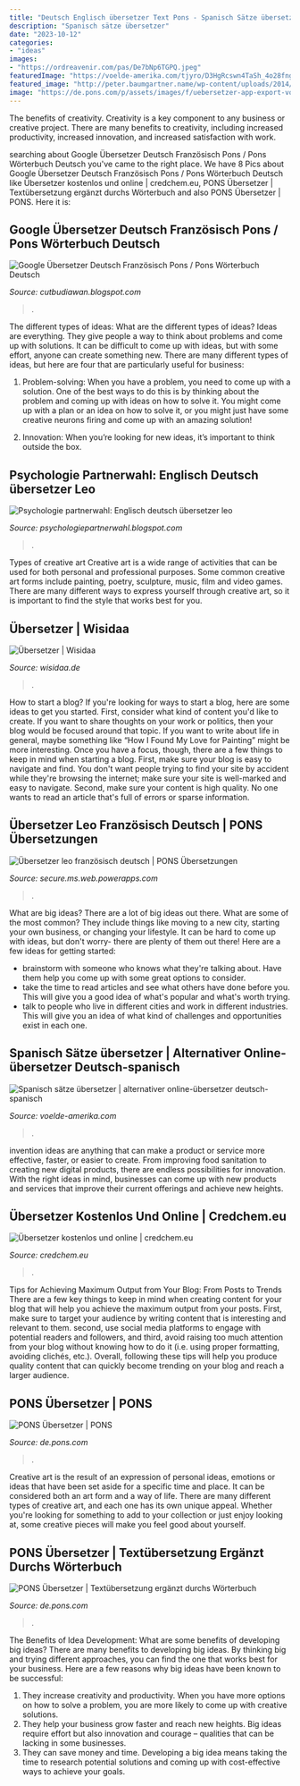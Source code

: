 ```yaml
---
title: "Deutsch Englisch übersetzer Text Pons - Spanisch Sätze übersetzer"
description: "Spanisch sätze übersetzer"
date: "2023-10-12"
categories:
- "ideas"
images:
- "https://ordreavenir.com/pas/De7bNp6TGPQ.jpeg"
featuredImage: "https://voelde-amerika.com/tjyro/D3HgRcswn4TaSh_4o28fngHaGf.jpg"
featured_image: "http://peter.baumgartner.name/wp-content/uploads/2014/08/dict.cc.png"
image: "https://de.pons.com/p/assets/images/f/uebersetzer-app-export-vocabulary-trainer-46652e53.png"
---
```



The benefits of creativity.
Creativity is a key component to any business or creative project. There are many benefits to creativity, including increased productivity, increased innovation, and increased satisfaction with work.

	

		
searching about Google Übersetzer Deutsch Französisch Pons / Pons Wörterbuch Deutsch you've came to the right place. We have 8 Pics about Google Übersetzer Deutsch Französisch Pons / Pons Wörterbuch Deutsch like Übersetzer kostenlos und online | credchem.eu, PONS Übersetzer | Textübersetzung ergänzt durchs Wörterbuch and also PONS Übersetzer | PONS. Here it is:
		
    
## Google Übersetzer Deutsch Französisch Pons / Pons Wörterbuch Deutsch

<img loading=lazy src="https://ordreavenir.com/pas/De7bNp6TGPQ.jpeg" onerror="this.onerror=null;this.src='https://tse3.mm.bing.net/th?id=OIP.onakL_Ku9YpFLn-LyGSN8gHaFj&amp;pid=15.1';" alt="Google Übersetzer Deutsch Französisch Pons / Pons Wörterbuch Deutsch">

_Source: cutbudiawan.blogspot.com_

>. 

	

The different types of ideas: What are the different types of ideas?
Ideas are everything. They give people a way to think about problems and come up with solutions. It can be difficult to come up with ideas, but with some effort, anyone can create something new. There are many different types of ideas, but here are four that are particularly useful for business:
1. Problem-solving: When you have a problem, you need to come up with a solution. One of the best ways to do this is by thinking about the problem and coming up with ideas on how to solve it. You might come up with a plan or an idea on how to solve it, or you might just have some creative neurons firing and come up with an amazing solution!

2. Innovation: When you’re looking for new ideas, it’s important to think outside the box.

    
## Psychologie Partnerwahl: Englisch Deutsch übersetzer Leo

<img loading=lazy src="https://lh3.googleusercontent.com/proxy/pAxYwllg7Wqkn7OZZhw_h2n5_DiWwI1ZlTv3zEGGwNFhHrzeo1mdi7PHEjaz4DLSkNy3-Z_s0KxMzfAtdrgCWYTiVWMTpQ=w1200-h630-p-k-no-nu" onerror="this.onerror=null;this.src='https://tse4.mm.bing.net/th?id=OIP.LkTqwPDagnl08TQHnBo9LwAAAA&amp;pid=15.1';" alt="Psychologie partnerwahl: Englisch deutsch übersetzer leo">

_Source: psychologiepartnerwahl.blogspot.com_

>. 

	

Types of creative art
Creative art is a wide range of activities that can be used for both personal and professional purposes. Some common creative art forms include painting, poetry, sculpture, music, film and video games. There are many different ways to express yourself through creative art, so it is important to find the style that works best for you.

    
## Übersetzer | Wisidaa

<img loading=lazy src="https://wisidaa.de/wp-content/uploads/2018/11/Übersetzer-1-n.png" onerror="this.onerror=null;this.src='https://tse4.mm.bing.net/th?id=OIP._E1wkztXVytUfHd0rNTFPwHaPO&amp;pid=15.1';" alt="Übersetzer | Wisidaa">

_Source: wisidaa.de_

>. 

	

How to start a blog?
If you're looking for ways to start a blog, here are some ideas to get you started. First, consider what kind of content you'd like to create. If you want to share thoughts on your work or politics, then your blog would be focused around that topic. If you want to write about life in general, maybe something like “How I Found My Love for Painting” might be more interesting. Once you have a focus, though, there are a few things to keep in mind when starting a blog. First, make sure your blog is easy to navigate and find. You don't want people trying to find your site by accident while they're browsing the internet; make sure your site is well-marked and easy to navigate. Second, make sure your content is high quality. No one wants to read an article that's full of errors or sparse information.

    
## Übersetzer Leo Französisch Deutsch | PONS Übersetzungen

<img loading=lazy src="http://peter.baumgartner.name/wp-content/uploads/2014/08/dict.cc.png" onerror="this.onerror=null;this.src='https://tse4.mm.bing.net/th?id=OIP.cAlnszGXVS09yW2Yqcq9tAHaGd&amp;pid=15.1';" alt="Übersetzer leo französisch deutsch | PONS Übersetzungen">

_Source: secure.ms.web.powerapps.com_

>. 

	

What are big ideas?
There are a lot of big ideas out there. What are some of the most common? They include things like moving to a new city, starting your own business, or changing your lifestyle. It can be hard to come up with ideas, but don't worry- there are plenty of them out there! Here are a few ideas for getting started: 
- brainstorm with someone who knows what they're talking about. Have them help you come up with some great options to consider. 
- take the time to read articles and see what others have done before you. This will give you a good idea of what's popular and what's worth trying. 
- talk to people who live in different cities and work in different industries. This will give you an idea of what kind of challenges and opportunities exist in each one.

    
## Spanisch Sätze übersetzer | Alternativer Online-übersetzer Deutsch-spanisch

<img loading=lazy src="https://voelde-amerika.com/tjyro/D3HgRcswn4TaSh_4o28fngHaGf.jpg" onerror="this.onerror=null;this.src='https://tse4.mm.bing.net/th?id=OIP.A0-rO1Ro0aYFNKT6P6YaigAAAA&amp;pid=15.1';" alt="Spanisch sätze übersetzer | alternativer online-übersetzer deutsch-spanisch">

_Source: voelde-amerika.com_

>. 

	

invention ideas are anything that can make a product or service more effective, faster, or easier to create. From improving food sanitation to creating new digital products, there are endless possibilities for innovation. With the right ideas in mind, businesses can come up with new products and services that improve their current offerings and achieve new heights.

    
## Übersetzer Kostenlos Und Online | Credchem.eu

<img loading=lazy src="https://i.ytimg.com/vi/-s6JNAUQC7w/maxresdefault.jpg" onerror="this.onerror=null;this.src='https://tse4.mm.bing.net/th?id=OIP.VAe6w84NjjFaHlngdQaG0AHaEK&amp;pid=15.1';" alt="Übersetzer kostenlos und online | credchem.eu">

_Source: credchem.eu_

>. 

	

Tips for Achieving Maximum Output from Your Blog: From Posts to Trends
There are a few key things to keep in mind when creating content for your blog that will help you achieve the maximum output from your posts. First, make sure to target your audience by writing content that is interesting and relevant to them. second, use social media platforms to engage with potential readers and followers, and third, avoid raising too much attention from your blog without knowing how to do it (i.e. using proper formatting, avoiding clichés, etc.). Overall, following these tips will help you produce quality content that can quickly become trending on your blog and reach a larger audience.

    
## PONS Übersetzer | PONS

<img loading=lazy src="https://de.pons.com/p/assets/images/f/uebersetzer-app-export-vocabulary-trainer-46652e53.png" onerror="this.onerror=null;this.src='https://tse3.mm.bing.net/th?id=OIP.Z_gnoGy-_zxDPdAvzE8x3wHaNK&amp;pid=15.1';" alt="PONS Übersetzer | PONS">

_Source: de.pons.com_

>. 

	

Creative art is the result of an expression of personal ideas, emotions or ideas that have been set aside for a specific time and place. It can be considered both an art form and a way of life. There are many different types of creative art, and each one has its own unique appeal. Whether you're looking for something to add to your collection or just enjoy looking at, some creative pieces will make you feel good about yourself.

    
## PONS Übersetzer | Textübersetzung Ergänzt Durchs Wörterbuch

<img loading=lazy src="https://de.pons.com/assets/images/text_translation/powered_by_ccidtrans.png" onerror="this.onerror=null;this.src='https://tse1.mm.bing.net/th?id=OIP.R7t_aGX3sWx32ZdDpVznCAAAAA&amp;pid=15.1';" alt="PONS Übersetzer | Textübersetzung ergänzt durchs Wörterbuch">

_Source: de.pons.com_

>. 

	

The Benefits of Idea Development: What are some benefits of developing big ideas?
There are many benefits to developing big ideas. By thinking big and trying different approaches, you can find the one that works best for your business. Here are a few reasons why big ideas have been known to be successful: 
1. They increase creativity and productivity. When you have more options on how to solve a problem, you are more likely to come up with creative solutions. 
2. They help your business grow faster and reach new heights. Big ideas require effort but also innovation and courage – qualities that can be lacking in some businesses. 
3. They can save money and time. Developing a big idea means taking the time to research potential solutions and coming up with cost-effective ways to achieve your goals.

